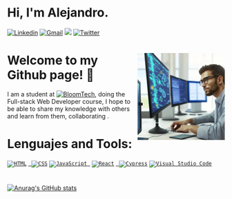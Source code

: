 # Hi, I'm Alejandro.      
[![Linkedin](https://img.shields.io/badge/-LinkedIn-blue?style=flat&logo=Linkedin&logoColor=white)](https://www.linkedin.com/in/alejandro-hussein-linares-805595268/)
[![Gmail](https://img.shields.io/badge/-Gmail-c14438?style=flat&logo=Gmail&logoColor=white)](mailto:alejandrohussein1@gmail.com)
![](https://komarev.com/ghpvc/?username=alehussein)
[![Twitter](https://img.shields.io/twitter/follow/alehusseinL?label=follow%20%40Alejandro&style=social)](https://twitter.com/intent/follow?screen_name=alehusseinL)
#
<img align="right" alt="img" src="./alejandro.jpeg" width="40%" height="auto"/>

# Welcome to my Github page! 👋
I am a student at [![BloomTech](https://img.shields.io/badge/-BloomTech-orange)](https://www.bloomtech.com/), doing the Full-stack Web Developer course, I hope to be able to share my knowledge with others and learn from them, collaborating .

# Lenguajes and Tools:
<div>
	<code><a href="https://www.w3.org/html/" target="_blank" rel="noreferrer"><img height="30" src="https://user-images.githubusercontent.com/25181517/192158954-f88b5814-d510-4564-b285-dff7d6400dad.png" alt="HTML" title="HTML" /></a></code>
	<code><a href="https://www.w3schools.com/css/" target="_blank" rel="noreferrer"> <img height="30" src="https://user-images.githubusercontent.com/25181517/183898674-75a4a1b1-f960-4ea9-abcb-637170a00a75.png" alt="CSS" title="CSS" /></a></code>
	<code><a href="https://developer.mozilla.org/en-US/docs/Web/JavaScript" target="_blank" rel="noreferrer"><img height="30" src="https://user-images.githubusercontent.com/25181517/117447155-6a868a00-af3d-11eb-9cfe-245df15c9f3f.png" alt="JavaScript" title="JavaScript" /> </a></code>
	<code><a href="https://reactjs.org/" target="_blank" rel="noreferrer"><img height="30" src="https://user-images.githubusercontent.com/25181517/183897015-94a058a6-b86e-4e42-a37f-bf92061753e5.png" alt="React" title="React" /></a></code>
	<code><a href="https://www.cypress.io" target="_blank" rel="noreferrer"> <img height="30" src="https://user-images.githubusercontent.com/68279555/200387386-276c709f-380b-46cc-81fd-f292985927a8.png" alt="Cypress" title="Cypress" /></a></code>
	<code><a href="https://code.visualstudio.com/" target="_blank" rel="noreferrer"><img height="30" src="https://user-images.githubusercontent.com/25181517/192108891-d86b6220-e232-423a-bf5f-90903e6887c3.png" alt="Visual Studio Code" title="Visual Studio Code" /></a></code>
</div>





#
[![Anurag's GitHub stats](https://github-readme-stats.vercel.app/api?username=alehussein&show_icons=true&theme=transparent)](https://github.com/anuraghazra/github-readme-stats)




